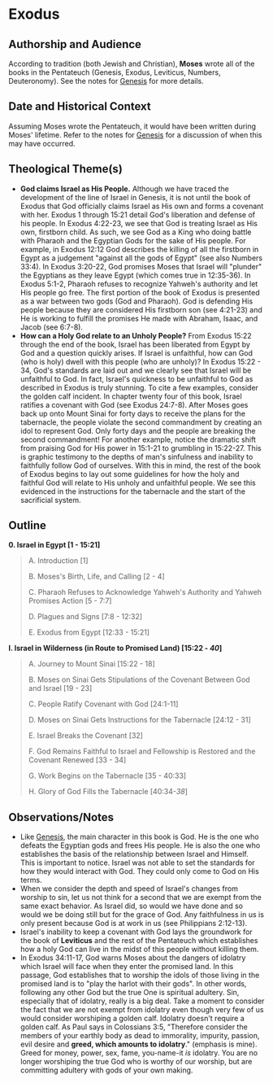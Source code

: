 # Exodus

## Authorship and Audience
According to tradition (both Jewish and Christian), **Moses** wrote all of the books in the Pentateuch (Genesis, Exodus, Leviticus, Numbers, Deuteronomy). See the notes for [Genesis](genesis.html) for more details.

## Date and Historical Context
Assuming Moses wrote the Pentateuch, it would have been written during Moses' lifetime. Refer to the notes for [Genesis](genesis.html) for a discussion of when this may have occurred.

## Theological Theme(s)
- **God claims Israel as His People.** Although we have traced the development of the line of Israel in Genesis, it is not until the book of Exodus that God officially claims Israel as His own and forms a covenant with her. Exodus 1 through 15:21 detail God's liberation and defense of his people. In Exodus 4:22-23, we see that God is treating Israel as His own, firstborn child. As such, we see God as a King who doing battle with Pharaoh and the Egyptian Gods for the sake of His people. For example, in Exodus 12:12 God describes the killing of all the firstborn in Egypt as a judgement "against all the gods of Egypt" (see also Numbers 33:4). In Exodus 3:20-22, God promises Moses that Israel will "plunder" the Egyptians as they leave Egypt (which comes true in 12:35-36). In Exodus 5:1-2, Pharaoh refuses to recognize Yahweh's authority and let His people go free. The first portion of the book of Exodus is presented as a war between two gods (God and Pharaoh). God is defending His people because they are considered His firstborn son (see 4:21-23) and He is working to fulfill the promises He made with Abraham, Isaac, and Jacob (see 6:7-8).
- **How can a Holy God relate to an Unholy People?** From Exodus 15:22 through the end of the book, Israel has been liberated from Egypt by God and a question quickly arises. If Israel is unfaithful, how can God (who is holy) dwell with this people (who are unholy)? In Exodus 15:22 - 34, God's standards are laid out and we clearly see that Israel will be unfaithful to God. In fact, Israel's quickness to be unfaithful to God as described in Exodus is truly stunning. To cite a few examples, consider the golden calf incident. In chapter twenty four of this book, Israel ratifies a covenant with God (see Exodus 24:7-8). After Moses goes back up onto Mount Sinai for forty days to receive the plans for the tabernacle, the people violate the second commandment by creating an idol to represent God. Only forty days and the people are breaking the second commandment! For another example, notice the dramatic shift from praising God for His power in 15:1-21 to grumbling in 15:22-27. This is graphic testimony to the depths of man's sinfulness and inability to faithfully follow God of ourselves. With this in mind, the rest of the book of Exodus begins to lay out some guidelines for how the holy and faithful God will relate to His unholy and unfaithful people. We see this evidenced in the instructions for the tabernacle and the start of the sacrificial system.

## Outline

**0. Israel in Egypt [1 - 15:21]**

  > A. Introduction [1]
  > 
  > B. Moses's Birth, Life, and Calling [2 - 4]
  > 
  > C. Pharaoh Refuses to Acknowledge Yahweh's Authority and Yahweh Promises Action [5 - 7:7]
  > 
  > D. Plagues and Signs [7:8 - 12:32]
  > 
  > E. Exodus from Egypt [12:33 - 15:21]

**I. Israel in Wilderness (in Route to Promised Land) [15:22 - *40*]**

  > A. Journey to Mount Sinai [15:22 - 18]
  > 
  > B. Moses on Sinai Gets Stipulations of the Covenant Between God and Israel [19 - 23]
  > 
  > C. People Ratify Covenant with God [24:1-11]
  > 
  > D. Moses on Sinai Gets Instructions for the Tabernacle [24:12 - 31]
  > 
  > E. Israel Breaks the Covenant [32]
  > 
  > F. God Remains Faithful to Israel and Fellowship is Restored and the Covenant Renewed [33 - 34]
  > 
  > G. Work Begins on the Tabernacle [35 - 40:33]
  > 
  > H. Glory of God Fills the Tabernacle [40:34-*38*]

## Observations/Notes

- Like [Genesis](genesis.html), the main character in this book is God. He is the one who defeats the Egyptian gods and frees His people. He is also the one who establishes the basis of the relationship between Israel and Himself. This is important to notice. Israel was not able to set the standards for how they would interact with God. They could only come to God on His terms.
-  When we consider the depth and speed of Israel's changes from worship to sin, let us not think for a second that we are exempt from the same exact behavior. As Israel did, so would we have done and so would we be doing still but for the grace of God. Any faithfulness in us is only present because God is at work in us (see Philippians 2:12-13).
- Israel's inability to keep a covenant with God lays the groundwork for the book of **Leviticus** and the rest of the Pentateuch which establishes how a holy God can live in the midst of this people without killing them.
- In Exodus 34:11-17, God warns Moses about the dangers of idolatry which Israel will face when they enter the promised land. In this passage, God establishes that to worship the idols of those living in the promised land is to "play the harlot with their gods". In other words, following any other God but the true One is spiritual adultery. Sin, especially that of idolatry, really is a big deal. Take a moment to consider the fact that we are not exempt from idolatry even though very few of us would consider worshiping a golden calf. Idolatry doesn't require a golden calf. As Paul says in Colossians 3:5, "Therefore consider the members of your earthly body as dead to immorality, impurity, passion, evil desire and **greed, which amounts to idolatry**." (emphasis is mine). Greed for money, power, sex, fame, you-name-it *is* idolatry. You are no longer worshiping the true God who is worthy of our worship, but are committing adultery with gods of your own making.
